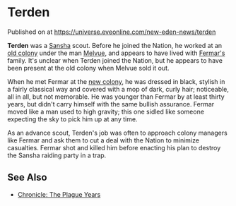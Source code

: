 # Terden
Published on  at https://universe.eveonline.com/new-eden-news/terden

**Terden** was a [Sansha](6dFZYDkE3R4BRF9w21mtjP) scout. Before he
joined the Nation, he worked at an [old colony](7F4mXQ0x2Q4fCORw8MKm3W)
under the man [Melvue](3lGS0xpEmMiYeWCooS7r4O), and appears to have lived
with [Fermar's](7cLMQC182YuCCSfazxcPbY) family. It's unclear when Terden
joined the Nation, but he appears to have been present at the old colony
when Melvue sold it out.

When he met Fermar at the [new colony](6cqzYEL9lVMn6APNJMCzvT), he was
dressed in black, stylish in a fairly classical way and covered with a
mop of dark, curly hair; noticeable, all in all, but not memorable. He
was younger than Fermar by at least thirty years, but didn't carry
himself with the same bullish assurance. Fermar moved like a man used to
high gravity; this one sidled like someone expecting the sky to pick him
up at any time.

As an advance scout, Terden's job was often to approach colony managers
like Fermar and ask them to cut a deal with the Nation to minimize
casualties. Fermar shot and killed him before enacting his plan to
destroy the Sansha raiding party in a trap.

See Also
--------
-   [Chronicle: The Plague Years](1D9z2tlHJSNpjNDolf259a)

